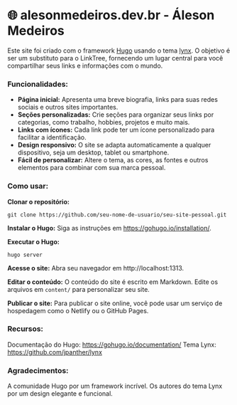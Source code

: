 # 🌐 alesonmedeiros.dev.br - Áleson Medeiros

Este site foi criado com o framework [Hugo](gohugo.io) usando o tema [lynx](https://github.com/jpanther/lynx). O objetivo é ser um substituto para o LinkTree, fornecendo um lugar central para você compartilhar seus links e informações com o mundo.

### Funcionalidades:

- **Página inicial:** Apresenta uma breve biografia, links para suas redes sociais e outros sites importantes.
- **Seções personalizadas:** Crie seções para organizar seus links por categorias, como trabalho, hobbies, projetos e muito mais.
- **Links com ícones:** Cada link pode ter um ícone personalizado para facilitar a identificação.
- **Design responsivo:** O site se adapta automaticamente a qualquer dispositivo, seja um desktop, tablet ou smartphone.
- **Fácil de personalizar:** Altere o tema, as cores, as fontes e outros elementos para combinar com sua marca pessoal.

### Como usar:

**Clonar o repositório:**
```
git clone https://github.com/seu-nome-de-usuario/seu-site-pessoal.git
```
**Instalar o Hugo:**
Siga as instruções em https://gohugo.io/installation/.

**Executar o Hugo:**
```
hugo server
```
**Acesse o site:**
Abra seu navegador em http://localhost:1313.

**Editar o conteúdo:**
O conteúdo do site é escrito em Markdown. Edite os arquivos em ```content/``` para personalizar seu site.

**Publicar o site:**
Para publicar o site online, você pode usar um serviço de hospedagem como o Netlify ou o GitHub Pages.

### Recursos:
Documentação do Hugo: https://gohugo.io/documentation/
Tema Lynx: https://github.com/jpanther/lynx

### Agradecimentos:
A comunidade Hugo por um framework incrível.
Os autores do tema Lynx por um design elegante e funcional.

